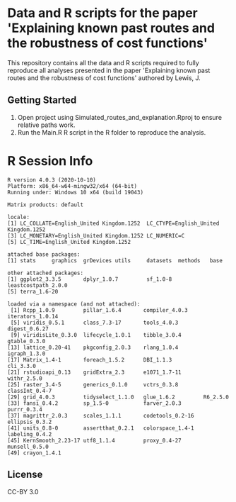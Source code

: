 # Data and R scripts for the paper 'Explaining known past routes and the robustness of cost functions'

This repository contains all the data and R scripts required to fully reproduce all analyses presented in the paper 'Explaining known past routes and the robustness of cost functions' authored by Lewis, J.

Getting Started
---------------

1. Open project using Simulated_routes_and_explanation.Rproj to ensure relative paths work.
2. Run the Main.R R script in the R folder to reproduce the analysis.

# R Session Info
```
R version 4.0.3 (2020-10-10)
Platform: x86_64-w64-mingw32/x64 (64-bit)
Running under: Windows 10 x64 (build 19043)

Matrix products: default

locale:
[1] LC_COLLATE=English_United Kingdom.1252  LC_CTYPE=English_United Kingdom.1252   
[3] LC_MONETARY=English_United Kingdom.1252 LC_NUMERIC=C                           
[5] LC_TIME=English_United Kingdom.1252    

attached base packages:
[1] stats     graphics  grDevices utils     datasets  methods   base     

other attached packages:
[1] ggplot2_3.3.5       dplyr_1.0.7         sf_1.0-8            leastcostpath_2.0.0
[5] terra_1.6-20       

loaded via a namespace (and not attached):
 [1] Rcpp_1.0.9         pillar_1.6.4       compiler_4.0.3     iterators_1.0.14  
 [5] viridis_0.5.1      class_7.3-17       tools_4.0.3        digest_0.6.27     
 [9] viridisLite_0.3.0  lifecycle_1.0.1    tibble_3.0.4       gtable_0.3.0      
[13] lattice_0.20-41    pkgconfig_2.0.3    rlang_1.0.4        igraph_1.3.0      
[17] Matrix_1.4-1       foreach_1.5.2      DBI_1.1.3          cli_3.3.0         
[21] rstudioapi_0.13    gridExtra_2.3      e1071_1.7-11       withr_2.5.0       
[25] raster_3.4-5       generics_0.1.0     vctrs_0.3.8        classInt_0.4-7    
[29] grid_4.0.3         tidyselect_1.1.0   glue_1.6.2         R6_2.5.0          
[33] fansi_0.4.2        sp_1.5-0           farver_2.0.3       purrr_0.3.4       
[37] magrittr_2.0.3     scales_1.1.1       codetools_0.2-16   ellipsis_0.3.2    
[41] units_0.8-0        assertthat_0.2.1   colorspace_1.4-1   labeling_0.4.2    
[45] KernSmooth_2.23-17 utf8_1.1.4         proxy_0.4-27       munsell_0.5.0     
[49] crayon_1.4.1
 ```

License
---------------
CC-BY 3.0
